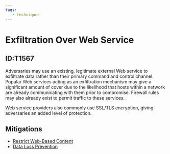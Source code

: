 ```yaml
---
tags:
   - techniques
---
```

# Exfiltration Over Web Service
## ID:T1567
Adversaries may use an existing, legitimate external Web service to exfiltrate data rather than their primary command and control channel. Popular Web services acting as an exfiltration mechanism may give a significant amount of cover due to the likelihood that hosts within a network are already communicating with them prior to compromise. Firewall rules may also already exist to permit traffic to these services.

Web service providers also commonly use SSL/TLS encryption, giving adversaries an added level of protection.
## Mitigations
* [Restrict Web-Based Content](mitigations/M1021)
* [Data Loss Prevention](mitigations/M1057)
